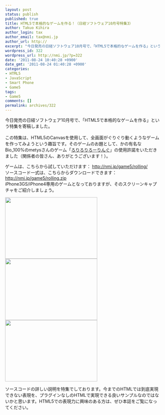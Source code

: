 ```yaml
---
layout: post
status: publish
published: true
title: HTML5で本格的なゲームを作る！（日経ソフトウェア10月号特集3）
author: Takuo Kihira
author_login: tax
author_email: tax@nmi.jp
author_url: http://
excerpt: "今日発売の日経ソフトウェア10月号で、「HTML5で本格的なゲームを作る」という特集を寄稿しました。<br />"
wordpress_id: 322
wordpress_url: http://nmi.jp/?p=322
date: '2011-08-24 10:40:28 +0900'
date_gmt: '2011-08-24 01:40:28 +0900'
categories:
- HTML5
- JavaScript
- Smart Phone
- Game5
tags:
- Game5
comments: []
permalink: archives/322
---
```

<p>今日発売の日経ソフトウェア10月号で、「HTML5で本格的なゲームを作る」という特集を寄稿しました。<br />
<a id="more"></a><a id="more-322"></a><br />
この特集は、HTML5のCanvasを使用して、全画面がぐりぐり動くようなゲームを作ってみようという趣旨です。そのゲームのお題として、かの有名なBio_100%のmetysさんのゲーム「<a href="http://www.bio100.jp/game_review/game03.html" target="_blank">ろりろりろーりんぐ</a>」の使用許諾をいただきました（関係者の皆さん、ありがとうございます！）。</p>
<p>ゲームは、こちらから試していただけます： <a href="http://nmi.jp/game5/rolling/">http://nmi.jp/game5/rolling/</a><br />
ソースコード一式は、こちらからダウンロードできます： <a href="http://nmi.jp/game5/rolling.zip">http://nmi.jp/game5/rolling.zip</a><br />
iPhone3GS/iPhone4専用のゲームとなっておりますが、そのスクリーンキャプチャをご紹介しましょう。</p>
<p><img src="http://nmi.jp/wp-content/uploads/2011/08/image1-300x200.png" alt="" title="image1" width="300" height="200" class="alignnone size-medium wp-image-325" /><br />
<img src="http://nmi.jp/wp-content/uploads/2011/08/image2-300x200.png" alt="" title="image2" width="300" height="200" class="alignnone size-medium wp-image-325" /><br />
<img src="http://nmi.jp/wp-content/uploads/2011/08/image3-300x200.png" alt="" title="image4" width="300" height="200" class="alignnone size-medium wp-image-325" /></p>
<p>ソースコードの詳しい説明を特集でしております。今までのHTMLでは到底実現できない表現を、プラグインなしのHTMLで実現できる良いサンプルなのではないかと思います。HTML5での表現力に興味のある方は、ぜひ本誌をご覧になってください。</p>
